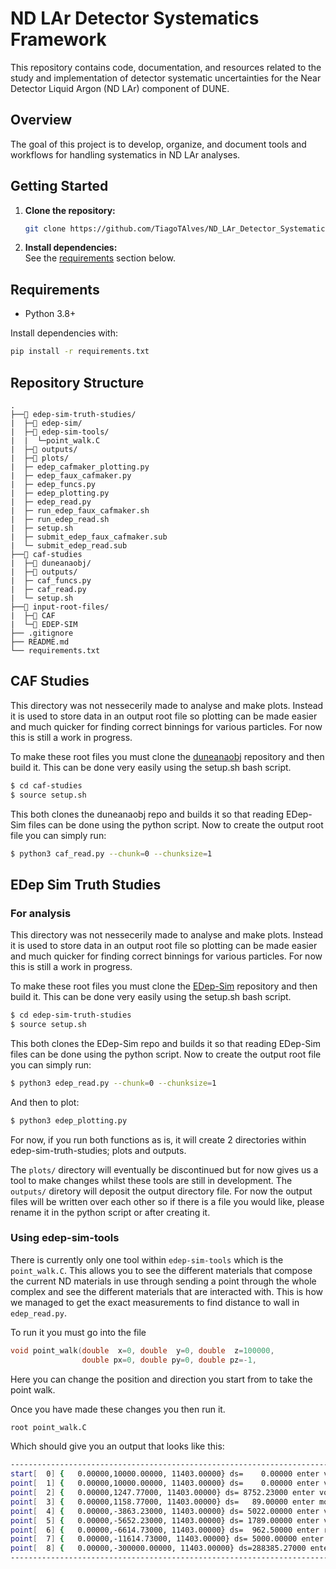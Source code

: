 # ND LAr Detector Systematics Framework

This repository contains code, documentation, and resources related to the study and implementation of detector systematic uncertainties for the Near Detector Liquid Argon (ND LAr) component of DUNE.

## Overview

The goal of this project is to develop, organize, and document tools and workflows for handling systematics in ND LAr analyses.

## Getting Started

1. **Clone the repository:**
    ```bash
    git clone https://github.com/TiagoTAlves/ND_LAr_Detector_Systematics_framework.git
    ```
2. **Install dependencies:**  
    See the [requirements](#requirements) section below.


## Requirements

- Python 3.8+

Install dependencies with:
```bash
pip install -r requirements.txt
```

## Repository Structure

```
.
├──📂 edep-sim-truth-studies/
|  ├─📂 edep-sim/
|  ├─📂 edep-sim-tools/
|  |  └─point_walk.C
|  ├─📂 outputs/
|  ├─📂 plots/
|  ├─ edep_cafmaker_plotting.py
|  ├─ edep_faux_cafmaker.py
|  ├─ edep_funcs.py
|  ├─ edep_plotting.py
|  ├─ edep_read.py
|  ├─ run_edep_faux_cafmaker.sh
|  ├─ run_edep_read.sh
|  ├─ setup.sh
|  ├─ submit_edep_faux_cafmaker.sub
|  └─ submit_edep_read.sub 
├──📂 caf-studies
|  ├─📂 duneanaobj/
|  ├─📂 outputs/
|  ├─ caf_funcs.py
|  ├─ caf_read.py
|  └─ setup.sh 
├──📂 input-root-files/
|  ├─📂 CAF
|  └─📂 EDEP-SIM
├── .gitignore
├── README.md
└── requirements.txt
```

## CAF Studies

This directory was not nessecerily made to analyse and make plots. Instead it is used to store data in an output root file so plotting can be made easier and much quicker for finding correct binnings for various particles. For now this is still a work in progress. 

To make these root files you must clone the [duneanaobj](https://github.com/DUNE/duneanaobj) repository and then build it. This can be done very easily using the setup.sh bash script.

```bash
$ cd caf-studies
$ source setup.sh
```

This both clones the duneanaobj repo and builds it so that reading EDep-Sim files can be done using the python script. Now to create the output root file you can simply run:

```bash
$ python3 caf_read.py --chunk=0 --chunksize=1
```

## EDep Sim Truth Studies

### For analysis

This directory was not nessecerily made to analyse and make plots. Instead it is used to store data in an output root file so plotting can be made easier and much quicker for finding correct binnings for various particles. For now this is still a work in progress. 

To make these root files you must clone the [EDep-Sim](https://github.com/DUNE/edep-sim/tree/master) repository and then build it. This can be done very easily using the setup.sh bash script.

```bash
$ cd edep-sim-truth-studies
$ source setup.sh
```

This both clones the EDep-Sim repo and builds it so that reading EDep-Sim files can be done using the python script. Now to create the output root file you can simply run:

```bash
$ python3 edep_read.py --chunk=0 --chunksize=1
```

And then to plot:

```bash
$ python3 edep_plotting.py
```

For now, if you run both functions as is, it will create 2 directories within edep-sim-truth-studies; plots and outputs.

The `plots/` directory will eventually be discontinued but for now gives us a tool to make changes whilst these tools are still in development. The `outputs/` diretory will deposit the output directory file. For now the output files will be written over each other so if there is a file you would like, please rename it in the python script or after creating it.

### Using edep-sim-tools

There is currently only one tool within `edep-sim-tools` which is the `point_walk.C`. This allows you to see the different materials that compose the current ND materials in use through sending a point through the whole complex and see the different materials that are interacted with. This is how we managed to get the exact measurements to find distance to wall in `edep_read.py`.

To run it you must go into the file 

```C
void point_walk(double  x=0, double  y=0, double  z=100000,
                double px=0, double py=0, double pz=-1,
```

Here you can change the position and direction you start from to take the point walk.

Once you have made these changes you then run it.

```bash
root point_walk.C
```

Which should give you an output that looks like this:

```bash
------------------------------------------------------------------------------------------------------------------------------------------
start[  0] {   0.00000,10000.00000, 11403.00000} ds=    0.00000 enter volWorld_PV_1          of Rock            [in no-mom                ]
point[  1] {   0.00000,10000.00000, 11403.00000} ds=    0.00000 enter volDetEnclosure_PV_0   of Air             [in rockBox_lv_PV_0       ]
point[  2] {   0.00000,1247.77000, 11403.00000} ds= 8752.23000 enter volTMS_PV_0            of Air             [in volDetEnclosure_PV_0  ]
point[  3] {   0.00000,1158.77000, 11403.00000} ds=   89.00000 enter modulelayervol2_PV_0   of Air             [in volTMS_PV_0           ]
point[  4] {   0.00000,-3863.23000, 11403.00000} ds= 5022.00000 enter volTMS_PV_0            of Air             [in volDetEnclosure_PV_0  ]
point[  5] {   0.00000,-5652.23000, 11403.00000} ds= 1789.00000 enter volDetEnclosure_PV_0   of Air             [in rockBox_lv_PV_0       ]
point[  6] {   0.00000,-6614.73000, 11403.00000} ds=  962.50000 enter rockBox_lv_PV_0        of Rock            [in volWorld_PV_1         ]
point[  7] {   0.00000,-11614.73000, 11403.00000} ds= 5000.00000 enter volWorld_PV_1          of Rock            [in no-mom                ]
point[  8] {   0.00000,-300000.00000, 11403.00000} ds=288385.27000 enter volWorld_PV_1          of Rock            [in no-mom                ]
------------------------------------------------------------------------------------------------------------------------------------------
```